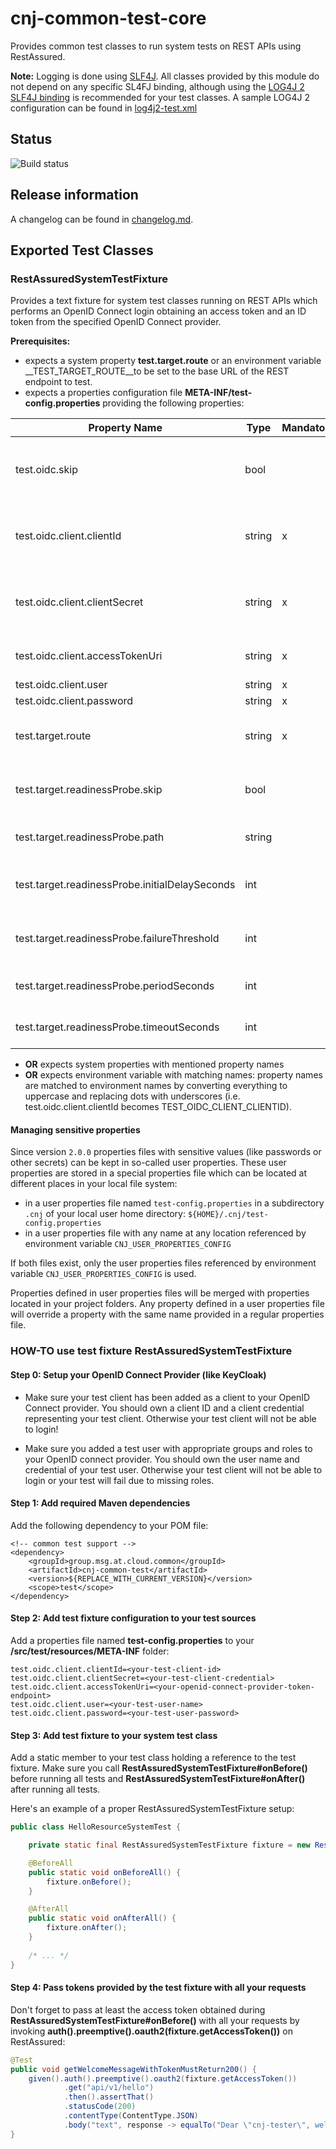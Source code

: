 # cnj-common-test-core

Provides common test classes to run system tests on REST APIs using RestAssured.

__Note:__ Logging is done using [SLF4J](http://www.slf4j.org/index.html). All classes provided by this module do not depend on any specific SL4FJ binding, 
although using the [LOG4J 2 SLF4J binding](https://logging.apache.org/log4j/2.0/log4j-slf4j-impl/index.html) is recommended for your test classes. A sample LOG4J 2 configuration can be found in 
[log4j2-test.xml](src/test/resources/log4j2-test.xml) 

## Status

![Build status](https://drone.cloudtrain.aws.msgoat.eu/api/badges/msgoat/cnj-common-test/status.svg)

## Release information

A changelog can be found in [changelog.md](changelog.md).

## Exported Test Classes

### RestAssuredSystemTestFixture

Provides a text fixture for system test classes running on REST APIs which performs an OpenID Connect login obtaining an 
access token and an ID token from the specified OpenID Connect provider.

__Prerequisites:__
* expects a system property __test.target.route__ or an environment variable __TEST_TARGET_ROUTE__to be set to the base URL of the REST endpoint to test.
* expects a properties configuration file __META-INF/test-config.properties__ providing the following properties:

| Property Name | Type | Mandatory? | Description |
| --- | --- | --- | --- |
| test.oidc.skip | bool |  | true, if OpenID Connect authentication should be skipped and test.oidc.* properties are not specified (default: false)
| test.oidc.client.clientId | string | x | OpenID client ID; must match the unique identifier of a registered client on an OpenID Connect provider
| test.oidc.client.clientSecret | string | x | OpenID client credentials; must match the credentials of a registered client on an OpenID Connect provider
| test.oidc.client.accessTokenUri | string | x | Target URI of the token endpoint provided by an OpenID Connect provider
| test.oidc.client.user | string | x | test user name
| test.oidc.client.password | string | x | test user credentials
| test.target.route | string | x | target route URL to the application under test (just scheme + hostname + port without path)
| test.target.readinessProbe.skip | bool |  | true, if application should not be checked for readiness; otherwise false (default: false)
| test.target.readinessProbe.path | string |   | path of the readiness probe endpoint (default: /api/v1/probes/readiness)
| test.target.readinessProbe.initialDelaySeconds | int |    | number of seconds to wait before checking readiness probe (default: 10)
| test.target.readinessProbe.failureThreshold | int |    | number of retries before an application is assumed to be unhealthy (default: 3)
| test.target.readinessProbe.periodSeconds | int |   | number of seconds to wait between retries (default: 10)
| test.target.readinessProbe.timeoutSeconds | int |    | number of seconds a readiness check may last (default: 1)

* __OR__ expects system properties with mentioned property names
* __OR__ expects environment variable with matching names: property names are matched to environment names by converting everything to uppercase and replacing dots with underscores (i.e. test.oidc.client.clientId becomes TEST_OIDC_CLIENT_CLIENTID).

#### Managing sensitive properties

Since version `2.0.0` properties files with sensitive values (like passwords or other secrets) can be kept in
so-called user properties. These user properties are stored in a special properties file which can be located
at different places in your local file system:

* in a user properties file named `test-config.properties` in a subdirectory `.cnj` of your local user home directory: `${HOME}/.cnj/test-config.properties`   
* in a user properties file with any name at any location referenced by environment variable `CNJ_USER_PROPERTIES_CONFIG`

If both files exist, only the user properties files referenced by environment variable `CNJ_USER_PROPERTIES_CONFIG`
is used.

Properties defined in user properties files will be merged with properties located in your project folders. Any
property defined in a user properties file will override a property with the same name provided in a regular
properties file.

### HOW-TO use test fixture RestAssuredSystemTestFixture

#### Step 0: Setup your OpenID Connect Provider (like KeyCloak)

* Make sure your test client has been added as a client to your OpenID Connect provider. 
You should own a client ID and a client credential representing your test client. 
Otherwise your test client will not be able to login!

* Make sure you added a test user with appropriate groups and roles to your OpenID connect provider. 
You should own the user name and credential of your test user.
Otherwise your test client will not be able to login or your test will fail due to missing roles.

#### Step 1: Add required Maven dependencies

Add the following dependency to your POM file:

``` 
<!-- common test support -->
<dependency>
    <groupId>group.msg.at.cloud.common</groupId>
    <artifactId>cnj-common-test</artifactId>
    <version>${REPLACE_WITH_CURRENT_VERSION}</version>
    <scope>test</scope>
</dependency>
```

#### Step 2: Add test fixture configuration to your test sources

Add a properties file named __test-config.properties__ to your __/src/test/resources/META-INF__ folder:

``` 
test.oidc.client.clientId=<your-test-client-id>
test.oidc.client.clientSecret=<your-test-client-credential>
test.oidc.client.accessTokenUri=<your-openid-connect-provider-token-endpoint>
test.oidc.client.user=<your-test-user-name>
test.oidc.client.password=<your-test-user-password>
```

#### Step 3: Add test fixture to your system test class

Add a static member to your test class holding a reference to the test fixture. 
Make sure you call __RestAssuredSystemTestFixture#onBefore()__ before running all tests and 
__RestAssuredSystemTestFixture#onAfter()__ after running all tests.

Here's an example of a proper RestAssuredSystemTestFixture setup: 

```java 
public class HelloResourceSystemTest {

    private static final RestAssuredSystemTestFixture fixture = new RestAssuredSystemTestFixture();

    @BeforeAll
    public static void onBeforeAll() {
        fixture.onBefore();
    }

    @AfterAll
    public static void onAfterAll() {
        fixture.onAfter();
    }
    
    /* ... */
}
```

#### Step 4: Pass tokens provided by the test fixture with all your requests

Don't forget to pass at least the access token obtained during __RestAssuredSystemTestFixture#onBefore()__ with all your
requests by invoking __auth().preemptive().oauth2(fixture.getAccessToken())__ on RestAssured:

```java 
@Test
public void getWelcomeMessageWithTokenMustReturn200() {
    given().auth().preemptive().oauth2(fixture.getAccessToken())
            .get("api/v1/hello")
            .then().assertThat()
            .statusCode(200)
            .contentType(ContentType.JSON)
            .body("text", response -> equalTo("Dear \"cnj-tester\", welcome to a cloud native java application protected by OpenID Connect"));
}
```


